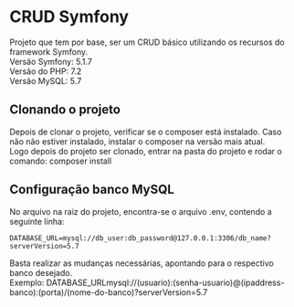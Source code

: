 # CRUD Symfony

Projeto que tem por base, ser um CRUD básico utilizando os recursos do framework Symfony.  
Versão Symfony: 5.1.7  
Versão do PHP: 7.2  
Versão MySQL: 5.7  

## Clonando o projeto  
Depois de clonar o projeto, verificar se o composer está instalado. Caso não não estiver instalado, instalar o composer na versão mais atual.  
Logo depois do projeto ser clonado, entrar na pasta do projeto e rodar o comando: composer install  

## Configuração banco MySQL
No arquivo na raiz do projeto, encontra-se o arquivo .env, contendo a seguinte linha:  
```
DATABASE_URL=mysql://db_user:db_password@127.0.0.1:3306/db_name?serverVersion=5.7
```
Basta realizar as mudanças necessárias, apontando para o respectivo banco desejado.  
Exemplo:  DATABASE_URLmysql://(usuario):(senha-usuario)@(ipaddress-banco):(porta)/(nome-do-banco)?serverVersion=5.7  

